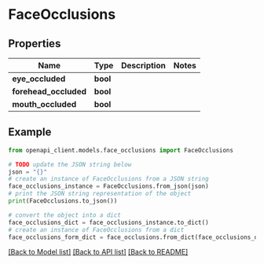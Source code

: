 # FaceOcclusions


## Properties

Name | Type | Description | Notes
------------ | ------------- | ------------- | -------------
**eye_occluded** | **bool** |  | 
**forehead_occluded** | **bool** |  | 
**mouth_occluded** | **bool** |  | 

## Example

```python
from openapi_client.models.face_occlusions import FaceOcclusions

# TODO update the JSON string below
json = "{}"
# create an instance of FaceOcclusions from a JSON string
face_occlusions_instance = FaceOcclusions.from_json(json)
# print the JSON string representation of the object
print(FaceOcclusions.to_json())

# convert the object into a dict
face_occlusions_dict = face_occlusions_instance.to_dict()
# create an instance of FaceOcclusions from a dict
face_occlusions_form_dict = face_occlusions.from_dict(face_occlusions_dict)
```
[[Back to Model list]](../README.md#documentation-for-models) [[Back to API list]](../README.md#documentation-for-api-endpoints) [[Back to README]](../README.md)


